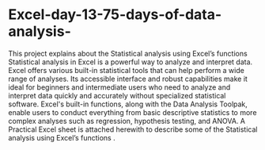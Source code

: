 # Excel-day-13-75-days-of-data-analysis-
This project explains about the Statistical analysis using Excel’s functions 
Statistical analysis in Excel is a powerful way to analyze and interpret data. Excel offers various built-in statistical tools that can help perform a wide range of analyses. Its accessible interface and robust capabilities make it ideal for beginners and intermediate users who need to analyze and interpret data quickly and accurately without specialized statistical software.
Excel's built-in functions, along with the Data Analysis Toolpak, enable users to conduct everything from basic descriptive statistics to more complex analyses such as regression, hypothesis testing, and ANOVA.
A Practical Excel sheet is attached herewith to describe some of the Statistical analysis using Excel’s functions .
